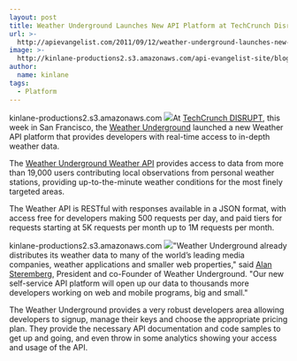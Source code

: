 ```yaml
---
layout: post
title: Weather Underground Launches New API Platform at TechCrunch Disrupt
url: >-
  http://apievangelist.com/2011/09/12/weather-underground-launches-new-api-platform-at-techcrunch-disrupt/
image: >-
  http://kinlane-productions2.s3.amazonaws.com/api-evangelist-site/blog/Wunderground-Weather-API.png
author:
  name: kinlane
tags:
  - Platform
---
```

kinlane-productions2.s3.amazonaws.com [![](http://kinlane-productions.s3.amazonaws.com/api-evangelist/weather-underground/Weather-Underground-weather-api-logo.png)](http://www.wunderground.com/weather/api/)At [TechCrunch DISRUPT](http://disrupt.techcrunch.com), this week in San Francisco, the [Weather Underground](http://www.wunderground.com/) launched a new Weather API platform that provides developers with real-time access to in-depth weather data.

The [Weather Underground Weather API](http://www.wunderground.com/weather/api/) provides access to data from more than 19,000 users contributing local observations from personal weather stations, providing up-to-the-minute weather conditions for the most finely targeted areas.

The Weather API is RESTful with responses available in a JSON format, with access free for developers making 500 requests per day, and paid tiers for requests starting at 5K requests per month up to 1M requests per month.

kinlane-productions2.s3.amazonaws.com [![](http://kinlane-productions.s3.amazonaws.com/api-evangelist/weather-underground/Wunderground-Weather-API.png)](http://www.wunderground.com/weather/api/)"Weather Underground already distributes its weather data to many of the world’s leading media companies, weather applications and smaller web properties," said [Alan Steremberg](http://twitter.com/#!/alanswx), President and co-Founder of Weather Underground. "Our new self-service API platform will open up our data to thousands more developers working on web and mobile programs, big and small."

The Weather Underground provides a very robust developers area allowing developers to signup, manage their keys and choose the appropriate pricing plan. They provide the necessary API documentation and code samples to get up and going, and even throw in some analytics showing your access and usage of the API.